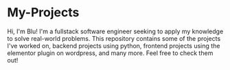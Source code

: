 # My-Projects
Hi, I'm Blu! I'm a fullstack software engineer seeking to apply my knowledge to solve real-world problems. This repository contains some of the projects I've worked on, backend projects using python, frontend projects using the elementor plugin on wordpress, and many more. Feel free to check them out!
